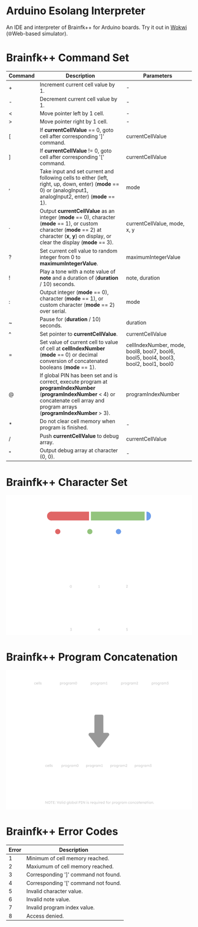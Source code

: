 # Arduino Esolang Interpreter
An IDE and interpreter of Brainfk++ for Arduino boards. Try it out in [Wokwi](https://wokwi.com/projects/396988117726154753) (🌐Web-based simulator).
# Brainfk++ Command Set
| Command | Description | Parameters |
| --- | --- | --- |
| + | Increment current cell value by 1. | - |
| - | Decrement current cell value by 1. | - |
| < | Move pointer left by 1 cell.| - |
| > | Move pointer right by 1 cell.| - |
| [ | If **currentCellValue** == 0, goto cell after corresponding ']' command. | currentCellValue |
| ] | If **currentCellValue** != 0, goto cell after corresponding '[' command. | currentCellValue |
| , | Take input and set current and following cells to either (left, right, up, down, enter) (**mode** == 0) or (analogInput1, analogInput2, enter) (**mode** == 1). | mode |
| . | Output **currentCellValue** as an integer (**mode** == 0), character (**mode** == 1), or custom character (**mode** == 2) at character (**x**, **y**) on display, or clear the display (**mode** == 3). | currentCellValue, mode, x, y |
| ? | Set current cell value to random integer from 0 to **maximumIntegerValue**. | maximumIntegerValue |
| ! | Play a tone with a note value of **note** and a duration of (**duration** / 10) seconds. | note, duration |
| : | Output integer (**mode** == 0), character (**mode** == 1), or custom character (**mode** == 2) over serial. | mode |
| ~ | Pause for (**duration** / 10) seconds. | duration |
| ^ | Set pointer to **currentCellValue**. | currentCellValue |
| = | Set value of current cell to value of cell at **cellIndexNumber** (**mode** == 0) or decimal conversion of concatenated booleans (**mode** == 1). | cellIndexNumber, mode, bool8, bool7, bool6, bool5, bool4, bool3, bool2, bool1, bool0 |
| @ | If global PIN has been set and is correct, execute program at **programIndexNumber** (**programIndexNumber** < 4) or concatenate cell array and program arrays (**programIndexNumber** > 3). | programIndexNumber |
| * | Do not clear cell memory when program is finished. | - |
| / | Push **currentCellValue** to debug array. | currentCellValue |
| " | Output debug array at character (0, 0). | - |
# Brainfk++ Character Set
![alt text](https://github.com/Coder-Dude10/arduino-esolang-interpreter/blob/main/Brainfk%2B%2B%20Character%20Set.png?raw=true)
# Brainfk++ Program Concatenation
![alt text](https://github.com/Coder-Dude10/arduino-esolang-interpreter/blob/main/Brainfk%2B%2B%20Program%20Concatenation.png?raw=true)
# Brainfk++ Error Codes
| Error | Description |
| --- | --- |
| 1 | Minimum of cell memory reached. |
| 2 | Maxiumum of cell memory reached. |
| 3 | Corresponding ']' command not found. |
| 4 | Corresponding '[' command not found. |
| 5 | Invalid character value. |
| 6 | Invalid note value. |
| 7 | Invalid program index value. |
| 8 | Access denied. |
